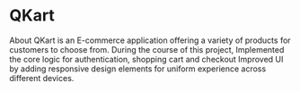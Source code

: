 # QKart
About QKart is an E-commerce application offering a variety of products for customers to choose from. During the course of this project, Implemented the core logic for authentication, shopping cart and checkout Improved UI by adding responsive design elements for uniform experience across different devices.
